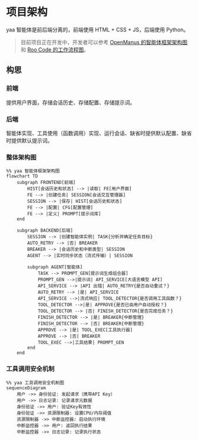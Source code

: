 # 项目架构

yaa 智能体是前后端分离的，前端使用 HTML + CSS + JS，后端使用 Python。

> 目前项目正在开发中，开发者可以参考 [OpenManus 的智能体框架架构图](openManus.md)和 [Roo Code 的工作流程图](RooCode.md)。

## 构思

### 前端

提供用户界面，存储会话历史、存储配置、存储提示词。

### 后端

智能体实现、工具使用（函数调用）实现、运行会话、缺省时提供默认配置、缺省时提供默认提示词。

### 整体架构图

```mermaid
%% yaa 智能体框架架构图
flowchart TD
    subgraph FRONTEND[前端]
        HIST[会话历史和状态] --> |读取| FE[用户界面]
        FE --> |创建任务| SESSION[会话交互管理器]
        SESSION --> |保存| HIST[会话历史和状态]
        FE --> |配置| CFG[配置管理]
        FE --> |定义| PROMPT[提示词库]
    end

    subgraph BACKEND[后端]
        SESSION --> |创建智能体实例| TASK{分析并确定任务目标}
        AUTO_RETRY --> |否| BREAKER
        BREAKER --> |会话历史和中断类型| SESSION
        AGENT --> |实时同步状态（流式传输）| SESSION

        subgraph AGENT[智能体]
            TASK --> PROMPT_GEN[提示词生成组合器]
            PROMPT_GEN -->|提示词| API_SERVICE[大语言模型 API]
            API_SERVICE --> |API 出错| AUTO_RETRY{是否自动重试？}
            AUTO_RETRY --> |是| API_SERVICE
            API_SERVICE -->|流式响应| TOOL_DETECTOR{是否调用工具函数？}
            TOOL_DETECTOR -->|是| APPROVE{是否已由用户自动授权？}
            TOOL_DETECTOR --> |否| FINISH_DETECTOR{是否完成任务？}
            FINISH_DETECTOR --> |是| BREAKER{中断管理}
            FINISH_DETECTOR --> |否| BREAKER{中断管理}
            APPROVE --> |是| TOOL_EXEC[工具执行器]
            APPROVE --> |否| BREAKER
            TOOL_EXEC -->|工具结果| PROMPT_GEN
        end
    end
```

### 工具调用安全机制

```mermaid
%% yaa 工具调用安全机制图
sequenceDiagram
    用户 ->> 身份验证: 发起请求（携带API Key）
    用户 ->> 日志记录: 记录请求元数据
    身份验证 ->> 用户: 验证Key有效性
    身份验证 ->> 资源限制器: 设置CPU/内存阈值
    资源限制器 ->> 中断监控器: 启动执行环境
    中断监控器 ->> 用户: 返回执行结果
    中断监控器 ->> 日志记录: 记录执行状态
```

<!-- ### 后端代码结构

```mermaid
%% yaa 后端代码结构图
classDiagram
    class BaseAgent {
        
    }
``` -->
